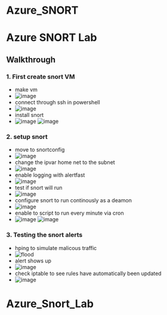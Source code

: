 # Azure_SNORT


# <h1>Azure SNORT Lab
  
  
## <a>Walkthrough </b>
###  1. First create snort VM
  - make vm
  - ![image](https://github.com/user-attachments/assets/cde4a592-a2b6-49ee-9258-b963dd2946b4)
  - connect through ssh in powershell
  - ![image](https://github.com/user-attachments/assets/0da8a6a6-daaa-4ed3-a56f-b79410a716e4)
  - install snort
  - ![image](https://github.com/user-attachments/assets/114a6538-cdc8-4314-84a3-58487754a5b9)
    ![image](https://github.com/user-attachments/assets/7d75339e-30ac-4e28-8b1e-84f891378bb2)



###  2. setup snort
  - move to snortconfig
  - ![image](https://github.com/user-attachments/assets/d1ee031a-3ba7-41e1-bab8-f11d4c1135fb)
  - change the ipvar home net to the subnet
  - ![image](https://github.com/user-attachments/assets/7cfd9ba9-d4f2-419f-a25d-b445731c3026)
  - enable logging with alertfast
  - ![image](https://github.com/user-attachments/assets/d2fd8990-7809-4849-b809-5228516c5fe9)
  - test if snort will run
  - ![image](https://github.com/user-attachments/assets/43a4054f-dca6-4142-b80d-95099a7d8a3f)
  - configure snort to run continously as a deamon
  - ![image](https://github.com/user-attachments/assets/d7426e51-30b1-4df2-afa7-f77a77ff4eea)
  - enable to script to run every minute via cron
  - ![image](https://github.com/user-attachments/assets/fa4a4cb2-313e-449f-9b1e-7ba687639ad4)
    ![image](https://github.com/user-attachments/assets/0378ef68-a1b1-4a2b-9289-1f4f5859c1f6)


###  3. Testing the snort alerts
  - hping to simulate malicous traffic
  - ![flood](https://github.com/user-attachments/assets/81a78c1f-8f36-40b8-b4bc-08d38365d263)
  - alert shows up
  - ![image](https://github.com/user-attachments/assets/7bfa86c5-7a52-448f-9ac0-631891def8b0)
  - check iptable to see rules have automatically been updated
  - ![image](https://github.com/user-attachments/assets/d632e793-aff1-4c82-8173-44a4da7317d1)

 



# Azure_Snort_Lab
